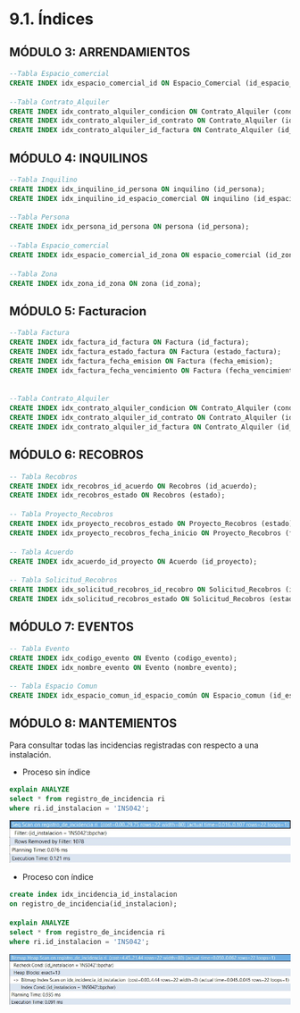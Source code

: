 # 9.1. Índices
## MÓDULO 3: ARRENDAMIENTOS
```sql
--Tabla Espacio_comercial
CREATE INDEX idx_espacio_comercial_id ON Espacio_Comercial (id_espacio_comercial);

--Tabla Contrato_Alquiler
CREATE INDEX idx_contrato_alquiler_condicion ON Contrato_Alquiler (condicion);
CREATE INDEX idx_contrato_alquiler_id_contrato ON Contrato_Alquiler (id_contrato);
CREATE INDEX idx_contrato_alquiler_id_factura ON Contrato_Alquiler (id_factura);
```

## MÓDULO 4: INQUILINOS
```sql
--Tabla Inquilino
CREATE INDEX idx_inquilino_id_persona ON inquilino (id_persona);
CREATE INDEX idx_inquilino_id_espacio_comercial ON inquilino (id_espacio_comercial);

--Tabla Persona
CREATE INDEX idx_persona_id_persona ON persona (id_persona);

--Tabla Espacio_comercial
CREATE INDEX idx_espacio_comercial_id_zona ON espacio_comercial (id_zona);

--Tabla Zona
CREATE INDEX idx_zona_id_zona ON zona (id_zona);
```
## MÓDULO 5: Facturacion
```sql
--Tabla Factura
CREATE INDEX idx_factura_id_factura ON Factura (id_factura);
CREATE INDEX idx_factura_estado_factura ON Factura (estado_factura);
CREATE INDEX idx_factura_fecha_emision ON Factura (fecha_emision);
CREATE INDEX idx_factura_fecha_vencimiento ON Factura (fecha_vencimiento);


--Tabla Contrato_Alquiler
CREATE INDEX idx_contrato_alquiler_condicion ON Contrato_Alquiler (condicion);
CREATE INDEX idx_contrato_alquiler_id_contrato ON Contrato_Alquiler (id_contrato);
CREATE INDEX idx_contrato_alquiler_id_factura ON Contrato_Alquiler (id_factura);
```
## MÓDULO 6: RECOBROS
```sql
-- Tabla Recobros
CREATE INDEX idx_recobros_id_acuerdo ON Recobros (id_acuerdo);
CREATE INDEX idx_recobros_estado ON Recobros (estado);

-- Tabla Proyecto_Recobros
CREATE INDEX idx_proyecto_recobros_estado ON Proyecto_Recobros (estado);
CREATE INDEX idx_proyecto_recobros_fecha_inicio ON Proyecto_Recobros (fecha_inicio);

-- Tabla Acuerdo
CREATE INDEX idx_acuerdo_id_proyecto ON Acuerdo (id_proyecto);

-- Tabla Solicitud_Recobros
CREATE INDEX idx_solicitud_recobros_id_recobro ON Solicitud_Recobros (id_recobro);
CREATE INDEX idx_solicitud_recobros_estado ON Solicitud_Recobros (estado_solicitud);
```
## MÓDULO 7: EVENTOS
```sql
-- Tabla Evento
CREATE INDEX idx_codigo_evento ON Evento (codigo_evento);
CREATE INDEX idx_nombre_evento ON Evento (nombre_evento);

-- Tabla Espacio Comun
CREATE INDEX idx_espacio_comun_id_espacio_común ON Espacio_comun (id_espacio_comun);
```

## MÓDULO 8: MANTEMIENTOS

Para consultar todas las incidencias registradas con respecto a una instalación.
* Proceso sin índice
```sql
explain ANALYZE
select * from registro_de_incidencia ri
where ri.id_instalacion = 'INS042';
```
![image](Mantemiento_rendimiento_sin_indice.jpg)

* Proceso con índice
```sql
create index idx_incidencia_id_instalacion
on registro_de_incidencia(id_instalacion);

explain ANALYZE
select * from registro_de_incidencia ri
where ri.id_instalacion = 'INS042';
```
![image](Mantenimiento_rendimiento_con_indice.jpg)




